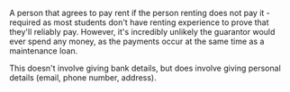A person that agrees to pay rent if the person renting does not pay it - required as most students don't have renting experience to prove that they'll reliably pay. However, it's incredibly unlikely the guarantor would ever spend any money, as the payments occur at the same time as a maintenance loan.

This doesn't involve giving bank details, but does involve giving personal details (email, phone number, address).